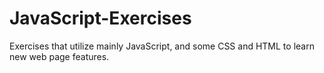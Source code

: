 # JavaScript-Exercises
Exercises that utilize mainly JavaScript, and some CSS and HTML to learn new web page features.
